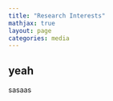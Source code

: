 ```yaml
---
title: "Research Interests"
mathjax: true
layout: page
categories: media
---
```



## yeah
sasaas


